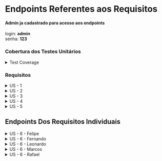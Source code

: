 # Endpoints Referentes aos Requisitos
#### Admin ja cadastrado para acesso aos endpoints
login: **admin**<br>
senha: **123**
### Cobertura dos Testes Unitários
<details><summary>Test Coverage</summary><p>
Obs: UserService com baixa cobertura, pois ele cobre métodos de segurança que não foram Mockados.

![Coverage](assets/TestCoverage.png)

</p></details>

### Requisitos
<details><summary>US - 1</summary><p>

| HTTP | LINK                                                     |
|------|----------------------------------------------------------|
| POST | http://localhost:8080/api/v1/fresh-products/inboundorder |
| PUT  | http://localhost:8080/api/v1/fresh-products/inboundorder |

```JSON
{
  "order_number": 1,
  "order_date": "2022-01-28",
  "section": {
    "section_code": "1",
    "warehouse_code": "1"
  },
  "batch_stock": [
    {
      "batch_number": 1,
      "advertise_id": 1,
      "current_temperature": 9.0,
      "minimum_temperature": 1.0,
      "initial_quantity": 2,
      "current_quantity": 2,
      "manufacturing_date": "2022-01-28",
      "manufacturing_time": "2022-01-28T08:28:56.775775",
      "due_date": "2022-01-28"
    }
  ]
}
```
</p></details>

<details><summary>US - 2</summary><p>

| HTTP | Modelo de URI                                                                                    |
|------|--------------------------------------------------------------------------------------------------|
| GET  | http://localhost:8080/api/v1/fresh-products/product                                              |
| GET  | http://localhost:8080/api/v1/fresh-products/product/listCategory/{{categoryProd}}                |
| POST | http://localhost:8080/api/v1/fresh-products/cart/addProduct/{{idBuyer}}?idAdvertise=&qtdProduct= |
| GET  | http://localhost:8080/api/v1/fresh-products/cart/{{idBuyer}}                                     |
| PUT  | http://localhost:8080/api/v1/fresh-products/cart/createSellOrder/{{idBuyer}}                     |


</p></details>

<details><summary>US - 3</summary><p>

| HTTP | LINK                                                                        |
|------|-----------------------------------------------------------------------------|
| GET  | http://localhost:8080/api/v1/fresh-products/product/listBatch/?id=          |
| GET  | http://localhost:8080/api/v1/fresh-products/product/listBatch/{{order}}?id= |

</p></details>

<details><summary>US - 4</summary><p>

| HTTP | LINK                                                                   |
|------|------------------------------------------------------------------------|
| GET  | http://localhost:8080/api/v1/fresh-products/warehouse/byProduct/{{id}} |

</p></details>

<details><summary>US - 5</summary><p>

| HTTP | LINK                                                                                                              |
|------|-------------------------------------------------------------------------------------------------------------------|
| GET  | http://localhost:8080/api/v1/fresh-products/due-date/bySection/{{numberOfDays}}?sectionId=                        |
| GET  | http://localhost:8080/api/v1/fresh-products/due-date/byRefrigeration/{{numberOfDays}}?refrigerationType=&orderBy= |

</p></details>


## Endpoints Dos Requisitos Individuais


<details><summary>US - 6 - Felipe</summary><p>

| HTTP   | LINK                                                       |
|--------|------------------------------------------------------------|
| GET    | http://localhost:8080/api/v1/fresh-products/section        |
| GET    | http://localhost:8080/api/v1/fresh-products/section/{{id}} |
| POST   | http://localhost:8080/api/v1/fresh-products/section        |
| DELETE | http://localhost:8080/api/v1/fresh-products/section/{{id}} |
| PUT    | http://localhost:8080/api/v1/fresh-products/section/{{id}} |

</p></details>

<details><summary>US - 6 - Fernando</summary><p>

| HTTP   | LINK                                                                               |
|--------|------------------------------------------------------------------------------------|
| POST   | http://localhost:8080/api/v1/fresh-products/delivery                               |
| PUT    | http://localhost:8080/api/v1/fresh-products/delivery/[idEntregador]                |
| DELETE | http://localhost:8080/api/v1/fresh-products/delivery/[idEntregador]                |
| GET    | http://localhost:8080/api/v1/fresh-products/delivery/[idEntregador]                |
| GET    | http://localhost:8080/api/v1/fresh-products/delivery/                              |
| GET    | http://localhost:8080/api/v1/fresh-products/delivery/byStatus/?isInRoute=[boolean] |
| POST   | http://localhost:8080/api/v1/fresh-products/delivery/delivery                      |
| PUT    | http://localhost:8080/api/v1/fresh-products/delivery/delivery/[idEntregador]       |

</p></details>

<details><summary>US - 6 - Leonardo</summary><p>

| HTTP   | LINK                                                     |
|--------|----------------------------------------------------------|
| GET    | http://localhost:8080/api/v1/fresh-products/buyer        |
| GET    | http://localhost:8080/api/v1/fresh-products/buyer/{{id}} |
| POST   | http://localhost:8080/api/v1/fresh-products/buyer        |
| DELETE | http://localhost:8080/api/v1/fresh-products/buyer/{{id}} |
| PUT    | http://localhost:8080/api/v1/fresh-products/buyer/{{id}} |

</p></details>

<details><summary>US - 6 - Marcos</summary><p>

| HTTP | LINK                                                                      |
|------|---------------------------------------------------------------------------|
| POST | http://localhost:8080/api/v1//api/v1/auth/forgot/?email=email@exemplo.com |

</p></details>

<details><summary>US - 6 - Rafael</summary><p>

| HTTP    | LINK                                                         |
|---------|--------------------------------------------------------------|
| GET     | http://localhost:8080/api/v1/fresh-products/warehouse        |
| GET     | http://localhost:8080/api/v1/fresh-products/warehouse/{{id}} |
| POST    | http://localhost:8080/api/v1/fresh-products/warehouse        |
| DELETE  | http://localhost:8080/api/v1/fresh-products/warehouse/{{id}} |
| PUT     | http://localhost:8080/api/v1/fresh-products/warehouse/{{id}} |

</p></details>
